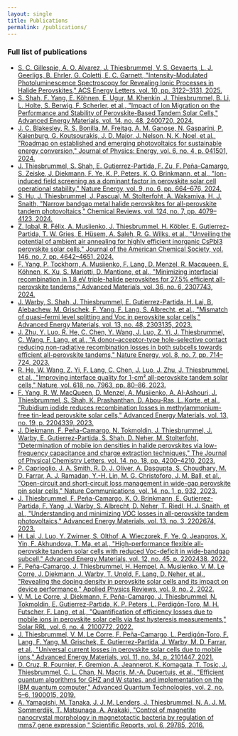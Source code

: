 ```yaml
---
layout: single
title: Publications
permalink: /publications/
---
```


### Full list of publications

<ul>
  <li><a href="https://doi.org/10.1021/acsenergylett.5c01102">S. C. Gillespie, A. O. Alvarez, J. Thiesbrummel, V. S. Gevaerts, L. J. Geerligs, B. Ehrler, G. Coletti, E. C. Garnett, "Intensity-Modulated Photoluminescence Spectroscopy for Revealing Ionic Processes in Halide Perovskites," ACS Energy Letters, vol. 10, pp. 3122–3131, 2025.</a></li>

  <li><a href="https://doi.org/10.1002/aenm.202400720">S. Shah, F. Yang, E. Köhnen, E. Ugur, M. Khenkin, J. Thiesbrummel, B. Li, L. Holte, S. Berwig, F. Scherler, et al., "Impact of Ion Migration on the Performance and Stability of Perovskite-Based Tandem Solar Cells," Advanced Energy Materials, vol. 14, no. 48, 2400720, 2024.</a></li>

  <li><a href="https://doi.org/10.1088/2515-7655/ad7404">J. C. Blakesley, R. S. Bonilla, M. Freitag, A. M. Ganose, N. Gasparini, P. Kaienburg, G. Koutsourakis, J. D. Major, J. Nelson, N. K. Noel, et al., "Roadmap on established and emerging photovoltaics for sustainable energy conversion," Journal of Physics: Energy, vol. 6, no. 4, p. 041501, 2024.</a></li>

  <li><a href="https://doi.org/10.1038/s41560-024-01487-w">J. Thiesbrummel, S. Shah, E. Gutierrez-Partida, F. Zu, F. Peña-Camargo, S. Zeiske, J. Diekmann, F. Ye, K. P. Peters, K. O. Brinkmann, et al., "Ion-induced field screening as a dominant factor in perovskite solar cell operational stability," Nature Energy, vol. 9, no. 6, pp. 664–676, 2024.</a></li>

  <li><a href="https://doi.org/10.1021/acs.chemrev.3c00667">S. Hu, J. Thiesbrummel, J. Pascual, M. Stolterfoht, A. Wakamiya, H. J. Snaith, "Narrow bandgap metal halide perovskites for all-perovskite tandem photovoltaics," Chemical Reviews, vol. 124, no. 7, pp. 4079–4123, 2024.</a></li>

  <li><a href="https://doi.org/10.1021/jacs.3c11711">Z. Iqbal, R. Félix, A. Musiienko, J. Thiesbrummel, H. Köbler, E. Gutierrez-Partida, T. W. Gries, E. Hüsem, A. Saleh, R. G. Wilks, et al., "Unveiling the potential of ambient air annealing for highly efficient inorganic CsPbI3 perovskite solar cells," Journal of the American Chemical Society, vol. 146, no. 7, pp. 4642–4651, 2024.</a></li>

  <li><a href="https://doi.org/10.1002/adma.202307743">F. Yang, P. Tockhorn, A. Musiienko, F. Lang, D. Menzel, R. Macqueen, E. Köhnen, K. Xu, S. Mariotti, D. Mantione, et al., "Minimizing interfacial recombination in 1.8 eV triple-halide perovskites for 27.5% efficient all-perovskite tandems," Advanced Materials, vol. 36, no. 6, 2307743, 2024.</a></li>

  <li><a href="https://doi.org/10.1002/aenm.202303135">J. Warby, S. Shah, J. Thiesbrummel, E. Gutierrez-Partida, H. Lai, B. Alebachew, M. Grischek, F. Yang, F. Lang, S. Albrecht, et al., "Mismatch of quasi–fermi level splitting and Voc in perovskite solar cells," Advanced Energy Materials, vol. 13, no. 48, 2303135, 2023.</a></li>

  <li><a href="https://doi.org/10.1038/s41560-023-01274-z">J. Zhu, Y. Luo, R. He, C. Chen, Y. Wang, J. Luo, Z. Yi, J. Thiesbrummel, C. Wang, F. Lang, et al., "A donor–acceptor-type hole-selective contact reducing non-radiative recombination losses in both subcells towards efficient all-perovskite tandems," Nature Energy, vol. 8, no. 7, pp. 714–724, 2023.</a></li>

  <li><a href="https://doi.org/10.1038/s41586-023-05992-y">R. He, W. Wang, Z. Yi, F. Lang, C. Chen, J. Luo, J. Zhu, J. Thiesbrummel, et al., "Improving interface quality for 1-cm² all-perovskite tandem solar cells," Nature, vol. 618, no. 7963, pp. 80–86, 2023.</a></li>

  <li><a href="https://doi.org/10.1002/aenm.202204339">F. Yang, R. W. MacQueen, D. Menzel, A. Musiienko, A. Al-Ashouri, J. Thiesbrummel, S. Shah, K. Prashanthan, D. Abou-Ras, L. Korte, et al., "Rubidium iodide reduces recombination losses in methylammonium-free tin-lead perovskite solar cells," Advanced Energy Materials, vol. 13, no. 19, p. 2204339, 2023.</a></li>

  <li><a href="https://doi.org/10.1021/acs.jpclett.3c00530">J. Diekmann, F. Peña-Camargo, N. Tokmoldin, J. Thiesbrummel, J. Warby, E. Gutierrez-Partida, S. Shah, D. Neher, M. Stolterfoht, "Determination of mobile ion densities in halide perovskites via low-frequency capacitance and charge extraction techniques," The Journal of Physical Chemistry Letters, vol. 14, no. 18, pp. 4200–4210, 2023.</a></li>

  <li><a href="https://doi.org/10.1038/s41467-023-36141-8">P. Caprioglio, J. A. Smith, R. D. J. Oliver, A. Dasgupta, S. Choudhary, M. D. Farrar, A. J. Ramadan, Y.-H. Lin, M. G. Christoforo, J. M. Ball, et al., "Open-circuit and short-circuit loss management in wide-gap perovskite pin solar cells," Nature Communications, vol. 14, no. 1, p. 932, 2023.</a></li>

  <li><a href="https://doi.org/10.1002/aenm.202202674">J. Thiesbrummel, F. Peña-Camargo, K. O. Brinkmann, E. Gutierrez-Partida, F. Yang, J. Warby, S. Albrecht, D. Neher, T. Riedl, H. J. Snaith, et al., "Understanding and minimizing VOC losses in all-perovskite tandem photovoltaics," Advanced Energy Materials, vol. 13, no. 3, 2202674, 2023.</a></li>

  <li><a href="https://doi.org/10.1002/aenm.202202438">H. Lai, J. Luo, Y. Zwirner, S. Olthof, A. Wieczorek, F. Ye, Q. Jeangros, X. Yin, F. Akhundova, T. Ma, et al., "High-performance flexible all-perovskite tandem solar cells with reduced Voc-deficit in wide-bandgap subcell," Advanced Energy Materials, vol. 12, no. 45, p. 2202438, 2022.</a></li>

  <li><a href="https://doi.org/10.1063/5.0085286">F. Peña-Camargo, J. Thiesbrummel, H. Hempel, A. Musiienko, V. M. Le Corre, J. Diekmann, J. Warby, T. Unold, F. Lang, D. Neher, et al., "Revealing the doping density in perovskite solar cells and its impact on device performance," Applied Physics Reviews, vol. 9, no. 2, 2022.</a></li>

  <li><a href="https://doi.org/10.1002/solr.202100772">V. M. Le Corre, J. Diekmann, F. Peña-Camargo, J. Thiesbrummel, N. Tokmoldin, E. Gutierrez-Partida, K. P. Peters, L. Perdigón-Toro, M. H. Futscher, F. Lang, et al., "Quantification of efficiency losses due to mobile ions in perovskite solar cells via fast hysteresis measurements," Solar RRL, vol. 6, no. 4, 2100772, 2022.</a></li>

  <li><a href="https://doi.org/10.1002/aenm.202101447">J. Thiesbrummel, V. M. Le Corre, F. Peña-Camargo, L. Perdigón-Toro, F. Lang, F. Yang, M. Grischek, E. Gutierrez-Partida, J. Warby, M. D. Farrar, et al., "Universal current losses in perovskite solar cells due to mobile ions," Advanced Energy Materials, vol. 11, no. 34, p. 2101447, 2021.</a></li>
  
  <li><a href="https://doi.org/10.1002/qute.201900015">D. Cruz, R. Fournier, F. Gremion, A. Jeannerot, K. Komagata, T. Tosic, J. Thiesbrummel, C. L. Chan, N. Macris, M.-A. Dupertuis, et al., "Efficient quantum algorithms for GHZ and W states, and implementation on the IBM quantum computer," Advanced Quantum Technologies, vol. 2, no. 5–6, 1900015, 2019.</a></li>

  <li><a href="https://doi.org/10.1038/srep29785">A. Yamagishi, M. Tanaka, J. J. M. Lenders, J. Thiesbrummel, N. A. J. M. Sommerdijk, T. Matsunaga, A. Arakaki, "Control of magnetite nanocrystal morphology in magnetotactic bacteria by regulation of mms7 gene expression," Scientific Reports, vol. 6, 29785, 2016.</a></li>
</ul>

